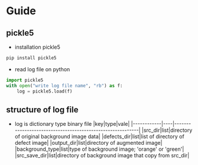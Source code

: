 # Guide
## pickle5
- installation pickle5
```bash
pip install pickle5
```
- read log file on python
```python
import pickle5
with open("write log file name", "rb") as f:
    log = pickle5.load(f)
```

## structure of log file
- log is dictionary type binary file
|key|type|vale|
|------------|----|-----------------------------------------------------------|
|src_dir|list|directory of original background image data|
|defects_dir|list|list of directory of defect image|
|output_dir|list|directory of augmented image|
|background_type|list|type of background image; 'orange' or 'green'|
|src_save_dir|list|directory of background image that copy from src_dir|
